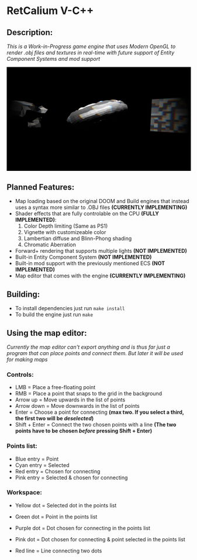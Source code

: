 # RetCalium V-C++

## Description:
*This is a Work-in-Progress game engine that uses Modern OpenGL to render .obj files and textures in real-time with future support of Entity Component Systems and mod support*

![ScreenShot](images/screenshot.png)


## Planned Features:
- Map loading based on the original DOOM and Build engines that instead uses a syntax more similar to .OBJ files **(CURRENTLY IMPLEMENTING)**
- Shader effects that are fully controlable on the CPU **(FULLY IMPLEMENTED)**:
    1. Color Depth limiting (Same as PS1)
    2. Vignette with customizeable color
    3. Lambertian diffuse and Blinn-Phong shading
    4. Chromatic Aberration
- Forward+ rendering that supports multiple lights **(NOT IMPLEMENTED)**
- Built-in Entity Component System **(NOT IMPLEMENTED)**
- Built-in mod support with the previously mentioned ECS **(NOT IMPLEMENTED)**
- Map editor that comes with the engine **(CURRENTLY IMPLEMENTING)**


## Building:
- To install dependencies just run `make install`
- To build the engine just run `make`

## Using the map editor:
*Currently the map editor can't export anything and is thus far just a program that can place points and connect them. But later it will be used for making maps*
### Controls:
- LMB           = Place a free-floating point
- RMB           = Place a point that snaps to the grid in the background
- Arrow up      = Move upwards in the list of points
- Arrow down    = Move downwards in the list of points
- Enter         = Choose a point for connecting **(max two. If you select a third, the first two will be *deselected*)**
- Shift + Enter = Connect the two chosen points with a line **(The two points have to be chosen *before* pressing Shift + Enter)**

### Points list:
- Blue entry    = Point
- Cyan entry    = Selected
- Red entry     = Chosen for connecting
- Pink entry    = Selected & chosen for connecting

### Workspace:
- Yellow dot    = Selected dot in the points list
- Green dot     = Point in the points list
- Purple dot    = Dot chosen for connecting in the points list
- Pink dot      = Dot chosen for connecting & point selected in the points list

- Red line      = Line connecting two dots
